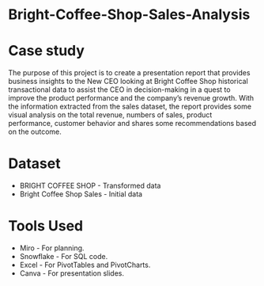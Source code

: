 # Bright-Coffee-Shop-Sales-Analysis

# Case study

The purpose of this project is to create a presentation report that provides business insights to the New CEO looking at Bright Coffee Shop historical transactional data to assist the CEO in decision-making in a quest to improve the product performance and the company’s revenue growth. With the information extracted from the sales dataset, the report provides some visual analysis on the total revenue, numbers of sales, product performance, customer behavior and shares some recommendations based on the outcome. 

# Dataset

- BRIGHT COFFEE SHOP - Transformed data
- Bright Coffee Shop Sales - Initial data

#

# Tools Used
- Miro - For planning.
- Snowflake - For SQL code.
- Excel - For PivotTables and PivotCharts.
- Canva - For presentation slides.

